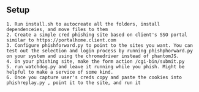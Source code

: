 ## Setup
	1. Run install.sh to autocreate all the folders, install dependenceies, and move files to them
	2. Create a simple cred phishing site based on client's SSO portal similar to https://portalhome.client.com
	3. Configure phishforward.py to point to the sites you want. You can test out the selection and login process by running phishphorward.py on your system and using the chromedriver instead of phantomJS.
	4. On your phishing site, make the form action /cgi-bin/submit.py
	5. run watchdog.py and leave it running while you phish. Might be helpful to make a service of some kind.
	6. Once you capture user's creds copy and paste the cookies into phishreplay.py , point it to the site, and run it


